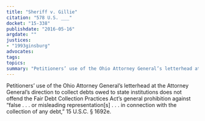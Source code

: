 ```yaml
---
title: "Sheriff v. Gillie"
citation: "578 U.S. ___"
docket: "15-338"
publishdate: "2016-05-16"
argdate: ""
justices:
- "1993ginsburg"
advocates:
tags:
topics:
summary: "Petitioners’ use of the Ohio Attorney General’s letterhead at the Attorney General’s direction to collect debts owed to state institutions does not offend the Fair Debt Collection Practices Act’s general prohibition against “false . . . or misleading representation[s] . . . in connection with the collection of any debt,” 15 U.S.C. § 1692e."
---
```

Petitioners’ use of the Ohio Attorney General’s letterhead at the Attorney General’s direction to collect debts owed to state institutions does not offend the Fair Debt Collection Practices Act’s general prohibition against “false . . . or misleading representation[s] . . . in connection with the collection of any debt,” 15 U.S.C. § 1692e.


